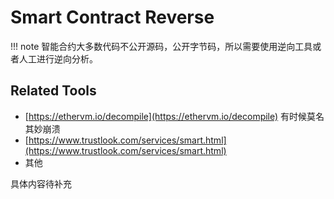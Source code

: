 # Smart Contract Reverse

!!! note 
    智能合约大多数代码不公开源码，公开字节码，所以需要使用逆向工具或者人工进行逆向分析。

## Related Tools
- [https://ethervm.io/decompile](https://ethervm.io/decompile)   有时候莫名其妙崩溃
- [https://www.trustlook.com/services/smart.html](https://www.trustlook.com/services/smart.html)
- 其他

具体内容待补充
